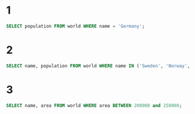 # 1

```sql
SELECT population FROM world WHERE name = 'Germany';
```

# 2

```sql
SELECT name, population FROM world WHERE name IN ('Sweden', 'Norway', 'Denmark');
```

# 3

```sql
SELECT name, area FROM world WHERE area BETWEEN 200000 and 250000;
```
